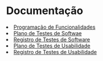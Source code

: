 # Documentação





<li><a href="docs/01-Programação de Funcionalidades.md"> Programação de Funcionalidades</a></li> 

<li><a href="https://docs.google.com/spreadsheets/d/1sjTSM4CNGcQEzuNPsOuz_htAC0BtGKndVDC9XZ-gosA/edit?usp=sharing"> Plano de Testes de Softwae</a></li> 

<li><a href="docs/09-Registro de Testes de Software.md"> Registro de Testes de Software</a></li> 

<li><a href="docs/10-Plano de Testes de Usabilidade.md"> Plano de Testes de Usabilidade</a></li> 

<li><a href="docs/11-Registro de Testes de Usabilidade.md"> Registro de Testes de Usabilidade</a></li> 

